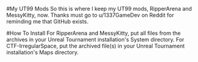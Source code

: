 #My UT99 Mods
So this is where I keep my UT99 mods, RipperArena and MessyKitty, now. Thanks must go to u/1337GameDev on Reddit for reminding me that GitHub exists.

#How To Install
For RipperArena and MessyKitty, put all files from the archives in your Unreal Tournament installation's System directory. For CTF-IrregularSpace, put the archived file(s) in your Unreal Tournament installation's Maps directory.
